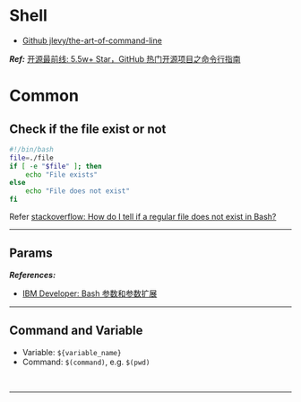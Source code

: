 # Shell

- [Github jlevy/the-art-of-command-line](https://github.com/jlevy/the-art-of-command-line)

**_Ref:_** [开源最前线: 5.5w+ Star，GitHub 热门开源项目之命令行指南](https://mp.weixin.qq.com/s?__biz=MzA3NzA2MDMyNA==&mid=2650351311&idx=1&sn=94c3a21bb3bbe1f9c8b6bed2ed7a05c2&chksm=875a4744b02dce52c273a57c412d4f26ec061df88eeaeb13c8ce158d2c3c41f957327d1b40db&mpshare=1&scene=1&srcid=#rd)

# Common

## Check if the file exist or not

```bash
#!/bin/bash
file=./file
if [ -e "$file" ]; then
    echo "File exists"
else
    echo "File does not exist"
fi
```

Refer [stackoverflow: How do I tell if a regular file does not exist in Bash?][stackoverflow: how do i tell if a regular file does not exist in bash?]

[stackoverflow: how do i tell if a regular file does not exist in bash?]: https://stackoverflow.com/questions/638975/how-do-i-tell-if-a-regular-file-does-not-exist-in-bash

---

## Params

**_References:_**

- [IBM Developer: Bash 参数和参数扩展](https://www.ibm.com/developerworks/cn/linux/l-bash-parameters.html)

---

## Command and Variable

- Variable: `${variable_name}`
- Command: `$(command)`, e.g. `$(pwd)`

<!--  -->
<br>

---

<br>
<!--  -->
